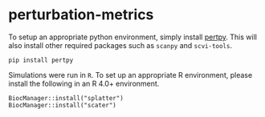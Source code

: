 # perturbation-metrics

To setup an appropriate python environment, simply install [pertpy](https://pertpy.readthedocs.io/en/latest/installation.html). This will also install other required packages such as `scanpy` and `scvi-tools`.
```
pip install pertpy
```

Simulations were run in `R`. To set up an appropriate R environment, please install the following in an R 4.0+ environment.
```
BiocManager::install("splatter")
BiocManager::install("scater")
```

